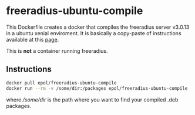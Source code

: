 # freeradius-ubuntu-compile

This Dockerfile creates a docker that compiles the freeradius server v3.0.13 in a ubuntu xenial enviroment.
It is basically a copy-paste of instructions available at this [page](http://wiki.freeradius.org/building/Debian%20and%20Ubuntu).

This is __not__ a container running freeradius.

## Instructions
```bash
docker pull epol/freeradius-ubuntu-compile
docker run --rm -v /some/dir:/packages epol/freeradius-ubuntu-compile
```
where _/some/dir_ is the path where you want to find your compiled .deb packages.
